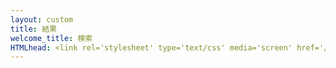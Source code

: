 ```yaml
---
layout: custom
title: 結果
welcome_title: 検索
HTMLhead: <link rel='stylesheet' type='text/css' media='screen' href='/css/search.css'>
---
```

<div id="result">
</div>
<script>(async()=>{
  let res={}
  window.location.search.substr(1).split("&").forEach(x=>{
    const a=x.split("=")
    res[a[0]]=decodeURIComponent(a[1]).replace("+"," ")
  })
  const result = document.querySelector("#result")
  let posts = await (await fetch("/api/posts.json")).json()
  posts=posts.filter(x=>( (x.id.match(res.q)) ||
    (x.title.match(res.q)) ||
    (x.categories.find(x=>x.match(res.q)))
  ))
  posts.forEach(x=>{
    const link = document.createElement("a")
    link.href=x.url
    link.innerText=x.title
    result.append(link)
  })
})()</script>